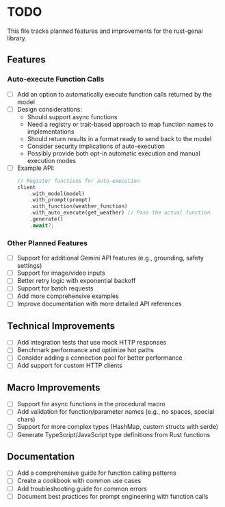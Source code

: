# TODO

This file tracks planned features and improvements for the rust-genai library.

## Features

### Auto-execute Function Calls
- [ ] Add an option to automatically execute function calls returned by the model
- [ ] Design considerations:
  - Should support async functions
  - Need a registry or trait-based approach to map function names to implementations
  - Should return results in a format ready to send back to the model
  - Consider security implications of auto-execution
  - Possibly provide both opt-in automatic execution and manual execution modes
- [ ] Example API:
  ```rust
  // Register functions for auto-execution
  client
      .with_model(model)
      .with_prompt(prompt)
      .with_function(weather_function)
      .with_auto_execute(get_weather) // Pass the actual function
      .generate()
      .await?;
  ```

### Other Planned Features
- [ ] Support for additional Gemini API features (e.g., grounding, safety settings)
- [ ] Support for image/video inputs
- [ ] Better retry logic with exponential backoff
- [ ] Support for batch requests
- [ ] Add more comprehensive examples
- [ ] Improve documentation with more detailed API references

## Technical Improvements
- [ ] Add integration tests that use mock HTTP responses
- [ ] Benchmark performance and optimize hot paths
- [ ] Consider adding a connection pool for better performance
- [ ] Add support for custom HTTP clients

## Macro Improvements
- [ ] Support for async functions in the procedural macro
- [ ] Add validation for function/parameter names (e.g., no spaces, special chars)
- [ ] Support for more complex types (HashMap, custom structs with serde)
- [ ] Generate TypeScript/JavaScript type definitions from Rust functions

## Documentation
- [ ] Add a comprehensive guide for function calling patterns
- [ ] Create a cookbook with common use cases
- [ ] Add troubleshooting guide for common errors
- [ ] Document best practices for prompt engineering with function calls 